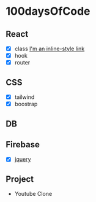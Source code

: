 # 100daysOfCode

## React
  - [X] class [I'm an inline-style link](https://www.google.com)
  - [X] hook
  - [X] router
## CSS
  - [X] tailwind
  - [X] boostrap
## DB
## Firebase
 - [X] [jquery](https://github.com/SarahJoline/Train-Scheduler-/blob/master/assets/app.js)  

## Project
 - Youtube Clone
